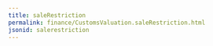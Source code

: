 ```yaml
---
title: saleRestriction
permalink: finance/CustomsValuation.saleRestriction.html
jsonid: salerestriction
---
```

